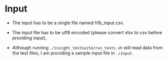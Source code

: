 # Input

* The input has to be a single file named h1b_input.csv.

* The input file has to be utf8 encoded (please convert xlsx to csv before providing input).

* Although running `./insight_testsuite/run_tests.sh` will read data from the test files, I am providing a sample input file in `./input`.